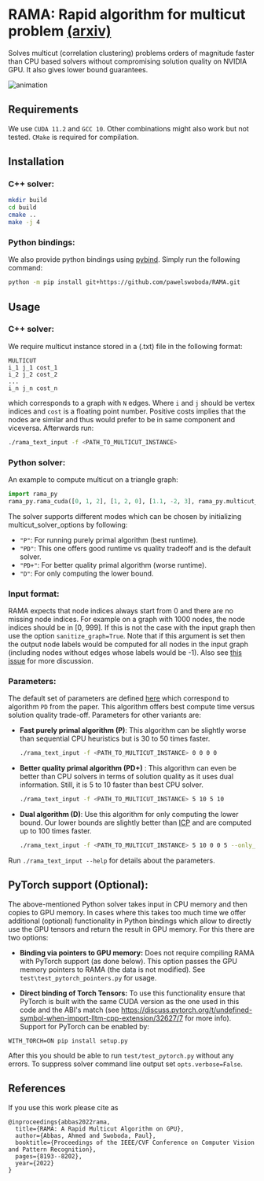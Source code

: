 # RAMA: Rapid algorithm for multicut problem [(arxiv)](https://arxiv.org/abs/2109.01838)
Solves multicut (correlation clustering) problems orders of magnitude faster than CPU based solvers without compromising solution quality on NVIDIA GPU. It also gives lower bound guarantees.

![animation](./misc/contraction_animation.gif)

## Requirements
We use `CUDA 11.2` and `GCC 10`. Other combinations might also work but not tested. `CMake` is required for compilation.

## Installation

### C++ solver:
```bash
mkdir build
cd build
cmake ..
make -j 4
```

### Python bindings:
We also provide python bindings using [pybind](https://github.com/pybind/pybind11). Simply run the following command:

```bash
python -m pip install git+https://github.com/pawelswoboda/RAMA.git
```

## Usage

### C++ solver:
We require multicut instance stored in a (.txt) file in the following format:
```
MULTICUT
i_1 j_1 cost_1
i_2 j_2 cost_2
...
i_n j_n cost_n
```
which corresponds to a graph with `N` edges. Where `i` and `j` should be vertex indices and `cost` is a floating point number. Positive costs implies that the nodes are similar and thus would prefer to be in same component and viceversa. Afterwards run:
```bash
./rama_text_input -f <PATH_TO_MULTICUT_INSTANCE>
```

### Python solver:
An example to compute multicut on a triangle graph:
```python
import rama_py
rama_py.rama_cuda([0, 1, 2], [1, 2, 0], [1.1, -2, 3], rama_py.multicut_solver_options("PD")) 
```
The solver supports different modes which can be chosen by initializing multicut_solver_options by following:
- `"P"`: For running purely primal algorithm (best runtime).
- `"PD"`: This one offers good runtime vs quality tradeoff and is the default solver.
- `"PD+"`: For better quality primal algorithm (worse runtime). 
- `"D"`: For only computing the lower bound.
### Input format:
RAMA expects that node indices always start from 0 and there are no missing node indices. For example on a graph with 1000 nodes, the node indices should be in [0, 999]. If this is not the case with the input graph then use the option `sanitize_graph=True`. Note that if this argument is set then the output node labels would be computed for all nodes in the 
input graph (including nodes without edges whose labels would be -1). Also see [this issue](https://github.com/pawelswoboda/RAMA/issues/26#issuecomment-1029949689) for more discussion.
### Parameters:
The default set of parameters are defined [here](include/multicut_solver_options.h) which correspond to algorithm `PD` from the paper. This algorithm offers best compute time versus solution quality trade-off.  Parameters for other variants are:

 - **Fast purely primal algorithm (P)**:
 This algorithm can be slightly worse than sequential CPU heuristics but is 30 to 50 times faster. 
	```bash
	./rama_text_input -f <PATH_TO_MULTICUT_INSTANCE> 0 0 0 0
	```
- **Better quality primal algorithm (PD+)** :
This algorithm can even be better than CPU solvers in terms of solution quality as it uses dual information. Still, it is 5 to 10 faster than best CPU solver.
	```bash
	./rama_text_input -f <PATH_TO_MULTICUT_INSTANCE> 5 10 5 10
	```
- **Dual algorithm (D)**:
Use this algorithm for only computing the lower bound. Our lower bounds are slightly better than [ICP](http://proceedings.mlr.press/v80/lange18a.html) and are computed up to 100 times faster.
	```bash
	./rama_text_input -f <PATH_TO_MULTICUT_INSTANCE> 5 10 0 0 5 --only_lb
	```
Run  `./rama_text_input --help` for details about the parameters. 


## PyTorch support (Optional):
The above-mentioned Python solver takes input in CPU memory and then copies to GPU memory. In cases where this takes too much time we offer additional (optional) functionality in Python bindings which allow to directly use the GPU tensors and return the result in GPU memory. For this there are two options:

- **Binding via pointers to GPU memory:**
Does not require compiling RAMA with PyTorch support (as done below). This option passes the GPU memory pointers to RAMA (the data is not modified). See 
`test\test_pytorch_pointers.py` for usage.

- **Direct binding of Torch Tensors:**
To use this functionality ensure that PyTorch is built with the same CUDA version as the one used in this code and the ABI's match (see https://discuss.pytorch.org/t/undefined-symbol-when-import-lltm-cpp-extension/32627/7 for more info). Support for PyTorch can be enabled by:
```
WITH_TORCH=ON pip install setup.py
```
After this you should be able to run `test/test_pytorch.py` without any errors. To suppress solver command line output set `opts.verbose=False`.

## References
If you use this work please cite as
```
@inproceedings{abbas2022rama,
  title={RAMA: A Rapid Multicut Algorithm on GPU},
  author={Abbas, Ahmed and Swoboda, Paul},
  booktitle={Proceedings of the IEEE/CVF Conference on Computer Vision and Pattern Recognition},
  pages={8193--8202},
  year={2022}
}
